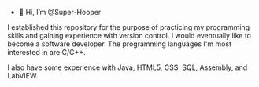 - 👋 Hi, I’m @Super-Hooper

I established this repository for the purpose of practicing my programming skills and gaining experience with version control. I would eventually like to become a software developer. The programming languages I'm most interested in are C/C++. 

I also have some experience with Java, HTML5, CSS, SQL, Assembly, and LabVIEW. 
